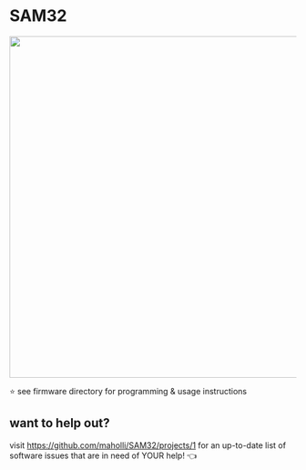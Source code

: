 # SAM32
<p align="middle">
  <img width="600" src="https://github.com/maholli/SAM32/blob/master/references/board.jpg">
</p>

:star: see firmware directory for programming & usage instructions 

## want to help out?
visit https://github.com/maholli/SAM32/projects/1 for an up-to-date list of software issues that are in need of YOUR help! :point_left:
